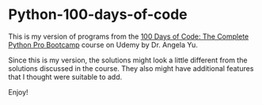 # Python-100-days-of-code
 
 This is my version of programs from the [100 Days of Code: The Complete Python Pro Bootcamp](https://www.udemy.com/course/100-days-of-code/) course on Udemy by Dr. Angela Yu. 

 Since this is my version, the solutions might look a little different from the solutions discussed in the course. They also might have additional features that I thought were suitable to add. 

 Enjoy!

